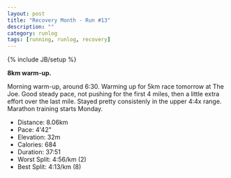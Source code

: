 ```yaml
---
layout: post
title: "Recovery Month - Run #13"
description: ""
category: runlog
tags: [running, runlog, recovery]
---
```

{% include JB/setup %}

**8km warm-up.**

Morning warm-up, around 6:30. Warming up for 5km
race tomorrow at The Joe. Good steady pace, not pushing
for the first 4 miles, then a little extra effort over the
last mile. Stayed pretty consistenly in the upper 4:4x range.
Marathon training starts Monday.

+ Distance: 8.06km
+ Pace: 4'42"
+ Elevation: 32m
+ Calories: 684
+ Duration: 37:51
+ Worst Split: 4:56/km (2)
+ Best Split: 4:13/km (8)